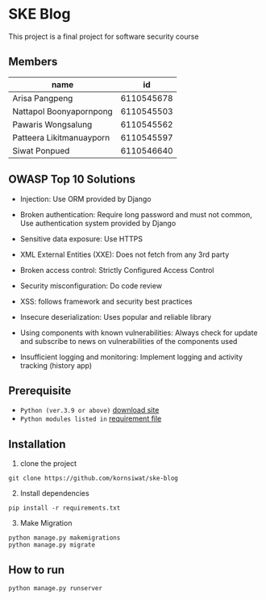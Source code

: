 # SKE Blog

This project is a final project for software security course

## Members

| name                     | id         |
| ------------------------ | ---------- |
| Arisa Pangpeng           | 6110545678 |
| Nattapol Boonyapornpong  | 6110545503 |
| Pawaris Wongsalung       | 6110545562 |
| Patteera Likitmanuayporn | 6110545597 |
| Siwat Ponpued            | 6110546640 |

## OWASP Top 10 Solutions

- Injection: Use ORM provided by Django

- Broken authentication: Require long password and must not common, Use authentication system provided by Django

- Sensitive data exposure: Use HTTPS

- XML External Entities (XXE): Does not fetch from any 3rd party

- Broken access control: Strictly Configured Access Control

- Security misconfiguration: Do code review

- XSS: follows framework and security best practices

- Insecure deserialization: Uses popular and reliable library

- Using components with known vulnerabilities: Always check for update and subscribe to news on vulnerabilities of the components used

- Insufficient logging and monitoring: Implement logging and activity tracking (history app)

## Prerequisite

- `Python (ver.3.9 or above)` [download site](https://www.python.org/downloads/)
- `Python modules listed in` [requirement file](requirements.txt)

## Installation

1.  clone the project

```
git clone https://github.com/kornsiwat/ske-blog
```

2.  Install dependencies

```
pip install -r requirements.txt
```

3.  Make Migration

```
python manage.py makemigrations
python manage.py migrate
```

## How to run

```
python manage.py runserver
```
